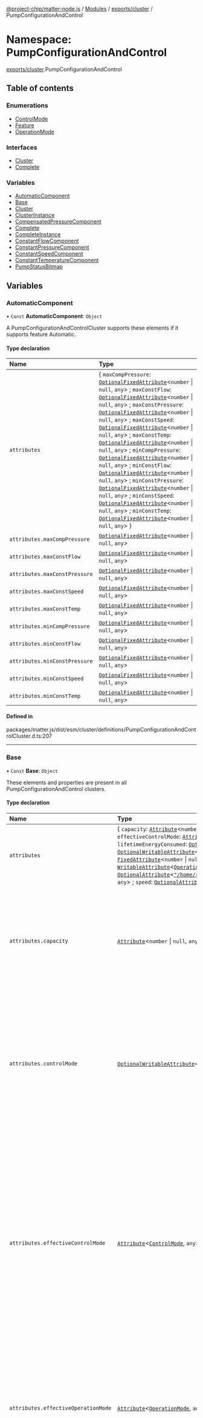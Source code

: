 [@project-chip/matter-node.js](../README.md) / [Modules](../modules.md) / [exports/cluster](exports_cluster.md) / PumpConfigurationAndControl

# Namespace: PumpConfigurationAndControl

[exports/cluster](exports_cluster.md).PumpConfigurationAndControl

## Table of contents

### Enumerations

- [ControlMode](../enums/exports_cluster.PumpConfigurationAndControl.ControlMode.md)
- [Feature](../enums/exports_cluster.PumpConfigurationAndControl.Feature.md)
- [OperationMode](../enums/exports_cluster.PumpConfigurationAndControl.OperationMode.md)

### Interfaces

- [Cluster](../interfaces/exports_cluster.PumpConfigurationAndControl.Cluster.md)
- [Complete](../interfaces/exports_cluster.PumpConfigurationAndControl.Complete.md)

### Variables

- [AutomaticComponent](exports_cluster.PumpConfigurationAndControl.md#automaticcomponent)
- [Base](exports_cluster.PumpConfigurationAndControl.md#base)
- [Cluster](exports_cluster.PumpConfigurationAndControl.md#cluster)
- [ClusterInstance](exports_cluster.PumpConfigurationAndControl.md#clusterinstance)
- [CompensatedPressureComponent](exports_cluster.PumpConfigurationAndControl.md#compensatedpressurecomponent)
- [Complete](exports_cluster.PumpConfigurationAndControl.md#complete)
- [CompleteInstance](exports_cluster.PumpConfigurationAndControl.md#completeinstance)
- [ConstantFlowComponent](exports_cluster.PumpConfigurationAndControl.md#constantflowcomponent)
- [ConstantPressureComponent](exports_cluster.PumpConfigurationAndControl.md#constantpressurecomponent)
- [ConstantSpeedComponent](exports_cluster.PumpConfigurationAndControl.md#constantspeedcomponent)
- [ConstantTemperatureComponent](exports_cluster.PumpConfigurationAndControl.md#constanttemperaturecomponent)
- [PumpStatusBitmap](exports_cluster.PumpConfigurationAndControl.md#pumpstatusbitmap)

## Variables

### AutomaticComponent

• `Const` **AutomaticComponent**: `Object`

A PumpConfigurationAndControlCluster supports these elements if it supports feature Automatic.

#### Type declaration

| Name | Type |
| :------ | :------ |
| `attributes` | \{ `maxCompPressure`: [`OptionalFixedAttribute`](../interfaces/exports_cluster.OptionalFixedAttribute.md)\<`number` \| ``null``, `any`\> ; `maxConstFlow`: [`OptionalFixedAttribute`](../interfaces/exports_cluster.OptionalFixedAttribute.md)\<`number` \| ``null``, `any`\> ; `maxConstPressure`: [`OptionalFixedAttribute`](../interfaces/exports_cluster.OptionalFixedAttribute.md)\<`number` \| ``null``, `any`\> ; `maxConstSpeed`: [`OptionalFixedAttribute`](../interfaces/exports_cluster.OptionalFixedAttribute.md)\<`number` \| ``null``, `any`\> ; `maxConstTemp`: [`OptionalFixedAttribute`](../interfaces/exports_cluster.OptionalFixedAttribute.md)\<`number` \| ``null``, `any`\> ; `minCompPressure`: [`OptionalFixedAttribute`](../interfaces/exports_cluster.OptionalFixedAttribute.md)\<`number` \| ``null``, `any`\> ; `minConstFlow`: [`OptionalFixedAttribute`](../interfaces/exports_cluster.OptionalFixedAttribute.md)\<`number` \| ``null``, `any`\> ; `minConstPressure`: [`OptionalFixedAttribute`](../interfaces/exports_cluster.OptionalFixedAttribute.md)\<`number` \| ``null``, `any`\> ; `minConstSpeed`: [`OptionalFixedAttribute`](../interfaces/exports_cluster.OptionalFixedAttribute.md)\<`number` \| ``null``, `any`\> ; `minConstTemp`: [`OptionalFixedAttribute`](../interfaces/exports_cluster.OptionalFixedAttribute.md)\<`number` \| ``null``, `any`\>  } |
| `attributes.maxCompPressure` | [`OptionalFixedAttribute`](../interfaces/exports_cluster.OptionalFixedAttribute.md)\<`number` \| ``null``, `any`\> |
| `attributes.maxConstFlow` | [`OptionalFixedAttribute`](../interfaces/exports_cluster.OptionalFixedAttribute.md)\<`number` \| ``null``, `any`\> |
| `attributes.maxConstPressure` | [`OptionalFixedAttribute`](../interfaces/exports_cluster.OptionalFixedAttribute.md)\<`number` \| ``null``, `any`\> |
| `attributes.maxConstSpeed` | [`OptionalFixedAttribute`](../interfaces/exports_cluster.OptionalFixedAttribute.md)\<`number` \| ``null``, `any`\> |
| `attributes.maxConstTemp` | [`OptionalFixedAttribute`](../interfaces/exports_cluster.OptionalFixedAttribute.md)\<`number` \| ``null``, `any`\> |
| `attributes.minCompPressure` | [`OptionalFixedAttribute`](../interfaces/exports_cluster.OptionalFixedAttribute.md)\<`number` \| ``null``, `any`\> |
| `attributes.minConstFlow` | [`OptionalFixedAttribute`](../interfaces/exports_cluster.OptionalFixedAttribute.md)\<`number` \| ``null``, `any`\> |
| `attributes.minConstPressure` | [`OptionalFixedAttribute`](../interfaces/exports_cluster.OptionalFixedAttribute.md)\<`number` \| ``null``, `any`\> |
| `attributes.minConstSpeed` | [`OptionalFixedAttribute`](../interfaces/exports_cluster.OptionalFixedAttribute.md)\<`number` \| ``null``, `any`\> |
| `attributes.minConstTemp` | [`OptionalFixedAttribute`](../interfaces/exports_cluster.OptionalFixedAttribute.md)\<`number` \| ``null``, `any`\> |

#### Defined in

packages/matter.js/dist/esm/cluster/definitions/PumpConfigurationAndControlCluster.d.ts:207

___

### Base

• `Const` **Base**: `Object`

These elements and properties are present in all PumpConfigurationAndControl clusters.

#### Type declaration

| Name | Type | Description |
| :------ | :------ | :------ |
| `attributes` | \{ `capacity`: [`Attribute`](../interfaces/exports_cluster.Attribute.md)\<`number` \| ``null``, `any`\> ; `controlMode`: [`OptionalWritableAttribute`](../interfaces/exports_cluster.OptionalWritableAttribute.md)\<[`ControlMode`](../enums/exports_cluster.PumpConfigurationAndControl.ControlMode.md), `any`\> ; `effectiveControlMode`: [`Attribute`](../interfaces/exports_cluster.Attribute.md)\<[`ControlMode`](../enums/exports_cluster.PumpConfigurationAndControl.ControlMode.md), `any`\> ; `effectiveOperationMode`: [`Attribute`](../interfaces/exports_cluster.Attribute.md)\<[`OperationMode`](../enums/exports_cluster.PumpConfigurationAndControl.OperationMode.md), `any`\> ; `lifetimeEnergyConsumed`: [`OptionalWritableAttribute`](../interfaces/exports_cluster.OptionalWritableAttribute.md)\<`number` \| ``null``, `any`\> ; `lifetimeRunningHours`: [`OptionalWritableAttribute`](../interfaces/exports_cluster.OptionalWritableAttribute.md)\<`number` \| ``null``, `any`\> ; `maxFlow`: [`FixedAttribute`](../interfaces/exports_cluster.FixedAttribute.md)\<`number` \| ``null``, `any`\> ; `maxPressure`: [`FixedAttribute`](../interfaces/exports_cluster.FixedAttribute.md)\<`number` \| ``null``, `any`\> ; `maxSpeed`: [`FixedAttribute`](../interfaces/exports_cluster.FixedAttribute.md)\<`number` \| ``null``, `any`\> ; `operationMode`: [`WritableAttribute`](../interfaces/exports_cluster.WritableAttribute.md)\<[`OperationMode`](../enums/exports_cluster.PumpConfigurationAndControl.OperationMode.md), `any`\> ; `power`: [`OptionalAttribute`](../interfaces/exports_cluster.OptionalAttribute.md)\<`number` \| ``null``, `any`\> ; `pumpStatus`: [`OptionalAttribute`](../interfaces/exports_cluster.OptionalAttribute.md)\<[`"/home/runner/work/matter.js/matter.js/packages/matter.js/dist/esm/schema/BitmapSchema"`](exports_schema._internal_.__home_runner_work_matter_js_matter_js_packages_matter_js_dist_esm_schema_BitmapSchema_.md), `any`\> ; `speed`: [`OptionalAttribute`](../interfaces/exports_cluster.OptionalAttribute.md)\<`number` \| ``null``, `any`\>  } | - |
| `attributes.capacity` | [`Attribute`](../interfaces/exports_cluster.Attribute.md)\<`number` \| ``null``, `any`\> | This attribute specifies the actual capacity of the pump as a percentage of the effective maximum setpoint value. It is updated dynamically as the speed of the pump changes. If the value is not available (the measurement or estimation of the speed is done in the pump), this attribute will indicate the null value. Valid range is 0 % to 163.835% (0.005 % granularity). Although this attribute is a signed value, values of capacity less than zero have no physical meaning. **`See`** MatterApplicationClusterSpecificationV1_1 § 4.2.7.17 |
| `attributes.controlMode` | [`OptionalWritableAttribute`](../interfaces/exports_cluster.OptionalWritableAttribute.md)\<[`ControlMode`](../enums/exports_cluster.PumpConfigurationAndControl.ControlMode.md), `any`\> | This attribute specifies the control mode of the pump as defined in ControlModeEnum. See the OperationMode attribute for a detailed description of the operation and control of the pump. ControlMode may be changed at any time, even when the pump is running. The behavior of the pump at the point of changing is vendor-specific. In the case a device does not support a specific control mode, the write interaction to this attribute with an unsupported control mode value shall be ignored and a response containing the status of CONSTRAINT_ERROR shall be returned. **`See`** MatterApplicationClusterSpecificationV1_1 § 4.2.7.23 |
| `attributes.effectiveControlMode` | [`Attribute`](../interfaces/exports_cluster.Attribute.md)\<[`ControlMode`](../enums/exports_cluster.PumpConfigurationAndControl.ControlMode.md), `any`\> | This attribute specifies the current effective control mode of the pump as defined in ControlModeEnum. This attribute contains the control mode that currently applies to the pump. It will have the value of the ControlMode attribute, unless one of the following points are true: • The ControlMode attribute is set to Automatic. In this case, the value of the EffectiveControlMode shall match the behavior of the pump. • A remote sensor is used as the sensor for regulation of the pump. In this case, EffectiveControlMode will display ConstantPressure, ConstantFlow or ConstantTemperature if the remote sensor is a pressure sensor, a flow sensor or a temperature sensor respectively, regardless of the value of the ControlMode attribute. In case the ControlMode attribute is not included on the device and no remote sensors are connected, the value of the EffectiveControlMode shall match the vendor-specific behavior of the pump. See OperationMode and ControlMode attributes for detailed a description of the operation and control of the pump. **`See`** MatterApplicationClusterSpecificationV1_1 § 4.2.7.16 |
| `attributes.effectiveOperationMode` | [`Attribute`](../interfaces/exports_cluster.Attribute.md)\<[`OperationMode`](../enums/exports_cluster.PumpConfigurationAndControl.OperationMode.md), `any`\> | This attribute specifies current effective operation mode of the pump as defined in OperationModeEnum. The value of the EffectiveOperationMode attribute is the same as the OperationMode attribute, unless one of the following points are true: • The pump is physically set to run with the local settings • The LocalOverride bit in the PumpStatus attribute is set, See OperationMode and ControlMode attributes for a detailed description of the operation and control of the pump. **`See`** MatterApplicationClusterSpecificationV1_1 § 4.2.7.15 |
| `attributes.lifetimeEnergyConsumed` | [`OptionalWritableAttribute`](../interfaces/exports_cluster.OptionalWritableAttribute.md)\<`number` \| ``null``, `any`\> | This attribute specifies the accumulated energy consumption of the pump through the entire lifetime of the pump in kWh. The value of the LifetimeEnergyConsumed attribute is updated dynamically as the energy consumption of the pump increases. If LifetimeEnergyConsumed rises above maximum value it “rolls over” and starts at 0 (zero). This attribute is writeable, in order to allow setting to an appropriate value after maintenance. Valid range is 0 kWh to 4,294,967,294 kWh. This attribute shall be null if the value is unknown. **`See`** MatterApplicationClusterSpecificationV1_1 § 4.2.7.21 |
| `attributes.lifetimeRunningHours` | [`OptionalWritableAttribute`](../interfaces/exports_cluster.OptionalWritableAttribute.md)\<`number` \| ``null``, `any`\> | This attribute specifies the accumulated number of hours that the pump has been powered and the motor has been running. It is updated dynamically as it increases. It is preserved over power cycles of the pump. If LifeTimeRunningHours rises above maximum value it “rolls over” and starts at 0 (zero). This attribute is writeable, in order to allow setting to an appropriate value after maintenance. If the value is not available, this attribute will indicate the null value. Valid range is 0 to 16,777,214 hrs. **`See`** MatterApplicationClusterSpecificationV1_1 § 4.2.7.19 |
| `attributes.maxFlow` | [`FixedAttribute`](../interfaces/exports_cluster.FixedAttribute.md)\<`number` \| ``null``, `any`\> | This attribute specifies the maximum flow the pump can achieve. It is a physical limit, and does not apply to any specific control mode or operation mode. Valid range is 0 m/h to 6,553.4 m/h (steps of 0.1 m/h). This attribute shall be null if the value is invalid. **`See`** MatterApplicationClusterSpecificationV1_1 § 4.2.7.3 |
| `attributes.maxPressure` | [`FixedAttribute`](../interfaces/exports_cluster.FixedAttribute.md)\<`number` \| ``null``, `any`\> | This attribute specifies the maximum pressure the pump can achieve. It is a physical limit, and does not apply to any specific control mode or operation mode. Valid range is -3,276.7 kPa to 3,276.7 kPa (steps of 0.1 kPa). This attribute shall be null if the value is invalid. **`See`** MatterApplicationClusterSpecificationV1_1 § 4.2.7.1 |
| `attributes.maxSpeed` | [`FixedAttribute`](../interfaces/exports_cluster.FixedAttribute.md)\<`number` \| ``null``, `any`\> | This attribute specifies the maximum speed the pump can achieve. It is a physical limit, and does not apply to any specific control mode or operation mode. Valid range is 0 to 65,534 RPM (steps of 1 RPM). This attribute shall be null if the value is invalid. **`See`** MatterApplicationClusterSpecificationV1_1 § 4.2.7.2 |
| `attributes.operationMode` | [`WritableAttribute`](../interfaces/exports_cluster.WritableAttribute.md)\<[`OperationMode`](../enums/exports_cluster.PumpConfigurationAndControl.OperationMode.md), `any`\> | This attribute specifies the operation mode of the pump as defined in OperationModeEnum. The actual operating mode of the pump is a result of the setting of the attributes OperationMode, ControlMode and the optional connection of a remote sensor. The operation and control is prioritized as shown in the scheme below: Priority Scheme of Pump Operation and Control If this attribute is Maximum, Minimum or Local, the OperationMode attribute decides how the pump is operated. If this attribute is Normal and a remote sensor is connected to the pump, the type of the remote sensor decides the control mode of the pump. A connected remote pressure sensor will make the pump run in control mode Constant pressure and vice versa for flow and temperature type sensors. This is regardless of the setting of the ControlMode attribute. If this attribute is Normal and no remote sensor is connected, the control mode of the pump is decided by the ControlMode attribute. OperationMode may be changed at any time, even when the pump is running. The behavior of the pump at the point of changing the value of this attribute is vendor-specific. In the case a device does not support a specific operation mode, the write interaction to this attribute with an unsupported operation mode value shall be ignored and a response containing the status of CONSTRAINT_ERROR shall be returned. **`See`** MatterApplicationClusterSpecificationV1_1 § 4.2.7.22 |
| `attributes.power` | [`OptionalAttribute`](../interfaces/exports_cluster.OptionalAttribute.md)\<`number` \| ``null``, `any`\> | This attribute specifies the actual power consumption of the pump in Watts. The value of this attribute is updated dynamically as the power consumption of the pump changes. This attribute is read only. If the value is not available (the measurement of power consumption is not done in the pump), this attribute will indicate the null value. Valid range is 0 to 16,777,214 Watts. **`See`** MatterApplicationClusterSpecificationV1_1 § 4.2.7.20 |
| `attributes.pumpStatus` | [`OptionalAttribute`](../interfaces/exports_cluster.OptionalAttribute.md)\<[`"/home/runner/work/matter.js/matter.js/packages/matter.js/dist/esm/schema/BitmapSchema"`](exports_schema._internal_.__home_runner_work_matter_js_matter_js_packages_matter_js_dist_esm_schema_BitmapSchema_.md), `any`\> | This attribute specifies the activity status of the pump functions as listed in PumpStatusBitmap. Where a pump controller function is active, the corresponding bit shall be set to 1. Where a pump controller function is not active, the corresponding bit shall be set to 0. **`See`** MatterApplicationClusterSpecificationV1_1 § 4.2.7.14 |
| `attributes.speed` | [`OptionalAttribute`](../interfaces/exports_cluster.OptionalAttribute.md)\<`number` \| ``null``, `any`\> | This attribute specifies the actual speed of the pump measured in RPM. It is updated dynamically as the speed of the pump changes. If the value is not available (the measurement or estimation of the speed is done in the pump), this attribute will indicate the null value. Valid range is 0 to 65.534 RPM. **`See`** MatterApplicationClusterSpecificationV1_1 § 4.2.7.18 |
| `events` | \{ `airDetection`: [`OptionalEvent`](../interfaces/exports_cluster.OptionalEvent.md)\<`void`, `any`\> ; `dryRunning`: [`OptionalEvent`](../interfaces/exports_cluster.OptionalEvent.md)\<`void`, `any`\> ; `electronicFatalFailure`: [`OptionalEvent`](../interfaces/exports_cluster.OptionalEvent.md)\<`void`, `any`\> ; `electronicNonFatalFailure`: [`OptionalEvent`](../interfaces/exports_cluster.OptionalEvent.md)\<`void`, `any`\> ; `electronicTemperatureHigh`: [`OptionalEvent`](../interfaces/exports_cluster.OptionalEvent.md)\<`void`, `any`\> ; `generalFault`: [`OptionalEvent`](../interfaces/exports_cluster.OptionalEvent.md)\<`void`, `any`\> ; `leakage`: [`OptionalEvent`](../interfaces/exports_cluster.OptionalEvent.md)\<`void`, `any`\> ; `motorTemperatureHigh`: [`OptionalEvent`](../interfaces/exports_cluster.OptionalEvent.md)\<`void`, `any`\> ; `powerMissingPhase`: [`OptionalEvent`](../interfaces/exports_cluster.OptionalEvent.md)\<`void`, `any`\> ; `pumpBlocked`: [`OptionalEvent`](../interfaces/exports_cluster.OptionalEvent.md)\<`void`, `any`\> ; `pumpMotorFatalFailure`: [`OptionalEvent`](../interfaces/exports_cluster.OptionalEvent.md)\<`void`, `any`\> ; `sensorFailure`: [`OptionalEvent`](../interfaces/exports_cluster.OptionalEvent.md)\<`void`, `any`\> ; `supplyVoltageHigh`: [`OptionalEvent`](../interfaces/exports_cluster.OptionalEvent.md)\<`void`, `any`\> ; `supplyVoltageLow`: [`OptionalEvent`](../interfaces/exports_cluster.OptionalEvent.md)\<`void`, `any`\> ; `systemPressureHigh`: [`OptionalEvent`](../interfaces/exports_cluster.OptionalEvent.md)\<`void`, `any`\> ; `systemPressureLow`: [`OptionalEvent`](../interfaces/exports_cluster.OptionalEvent.md)\<`void`, `any`\> ; `turbineOperation`: [`OptionalEvent`](../interfaces/exports_cluster.OptionalEvent.md)\<`void`, `any`\>  } | - |
| `events.airDetection` | [`OptionalEvent`](../interfaces/exports_cluster.OptionalEvent.md)\<`void`, `any`\> | **`See`** MatterApplicationClusterSpecificationV1_1 § 4.2.8 |
| `events.dryRunning` | [`OptionalEvent`](../interfaces/exports_cluster.OptionalEvent.md)\<`void`, `any`\> | **`See`** MatterApplicationClusterSpecificationV1_1 § 4.2.8 |
| `events.electronicFatalFailure` | [`OptionalEvent`](../interfaces/exports_cluster.OptionalEvent.md)\<`void`, `any`\> | **`See`** MatterApplicationClusterSpecificationV1_1 § 4.2.8 |
| `events.electronicNonFatalFailure` | [`OptionalEvent`](../interfaces/exports_cluster.OptionalEvent.md)\<`void`, `any`\> | **`See`** MatterApplicationClusterSpecificationV1_1 § 4.2.8 |
| `events.electronicTemperatureHigh` | [`OptionalEvent`](../interfaces/exports_cluster.OptionalEvent.md)\<`void`, `any`\> | **`See`** MatterApplicationClusterSpecificationV1_1 § 4.2.8 |
| `events.generalFault` | [`OptionalEvent`](../interfaces/exports_cluster.OptionalEvent.md)\<`void`, `any`\> | **`See`** MatterApplicationClusterSpecificationV1_1 § 4.2.8 |
| `events.leakage` | [`OptionalEvent`](../interfaces/exports_cluster.OptionalEvent.md)\<`void`, `any`\> | **`See`** MatterApplicationClusterSpecificationV1_1 § 4.2.8 |
| `events.motorTemperatureHigh` | [`OptionalEvent`](../interfaces/exports_cluster.OptionalEvent.md)\<`void`, `any`\> | **`See`** MatterApplicationClusterSpecificationV1_1 § 4.2.8 |
| `events.powerMissingPhase` | [`OptionalEvent`](../interfaces/exports_cluster.OptionalEvent.md)\<`void`, `any`\> | **`See`** MatterApplicationClusterSpecificationV1_1 § 4.2.8 |
| `events.pumpBlocked` | [`OptionalEvent`](../interfaces/exports_cluster.OptionalEvent.md)\<`void`, `any`\> | **`See`** MatterApplicationClusterSpecificationV1_1 § 4.2.8 |
| `events.pumpMotorFatalFailure` | [`OptionalEvent`](../interfaces/exports_cluster.OptionalEvent.md)\<`void`, `any`\> | **`See`** MatterApplicationClusterSpecificationV1_1 § 4.2.8 |
| `events.sensorFailure` | [`OptionalEvent`](../interfaces/exports_cluster.OptionalEvent.md)\<`void`, `any`\> | **`See`** MatterApplicationClusterSpecificationV1_1 § 4.2.8 |
| `events.supplyVoltageHigh` | [`OptionalEvent`](../interfaces/exports_cluster.OptionalEvent.md)\<`void`, `any`\> | **`See`** MatterApplicationClusterSpecificationV1_1 § 4.2.8 |
| `events.supplyVoltageLow` | [`OptionalEvent`](../interfaces/exports_cluster.OptionalEvent.md)\<`void`, `any`\> | **`See`** MatterApplicationClusterSpecificationV1_1 § 4.2.8 |
| `events.systemPressureHigh` | [`OptionalEvent`](../interfaces/exports_cluster.OptionalEvent.md)\<`void`, `any`\> | **`See`** MatterApplicationClusterSpecificationV1_1 § 4.2.8 |
| `events.systemPressureLow` | [`OptionalEvent`](../interfaces/exports_cluster.OptionalEvent.md)\<`void`, `any`\> | **`See`** MatterApplicationClusterSpecificationV1_1 § 4.2.8 |
| `events.turbineOperation` | [`OptionalEvent`](../interfaces/exports_cluster.OptionalEvent.md)\<`void`, `any`\> | **`See`** MatterApplicationClusterSpecificationV1_1 § 4.2.8 |
| `extensions` | readonly [\{ `component`: \{ `attributes`: \{ `maxConstPressure`: [`FixedAttribute`](../interfaces/exports_cluster.FixedAttribute.md)\<`number` \| ``null``, `any`\> ; `minConstPressure`: [`FixedAttribute`](../interfaces/exports_cluster.FixedAttribute.md)\<`number` \| ``null``, `any`\>  }  } ; `flags`: \{ `constantPressure`: ``true``  }  }, \{ `component`: \{ `attributes`: \{ `maxCompPressure`: [`OptionalFixedAttribute`](../interfaces/exports_cluster.OptionalFixedAttribute.md)\<`number` \| ``null``, `any`\> ; `maxConstFlow`: [`OptionalFixedAttribute`](../interfaces/exports_cluster.OptionalFixedAttribute.md)\<`number` \| ``null``, `any`\> ; `maxConstPressure`: [`OptionalFixedAttribute`](../interfaces/exports_cluster.OptionalFixedAttribute.md)\<`number` \| ``null``, `any`\> ; `maxConstSpeed`: [`OptionalFixedAttribute`](../interfaces/exports_cluster.OptionalFixedAttribute.md)\<`number` \| ``null``, `any`\> ; `maxConstTemp`: [`OptionalFixedAttribute`](../interfaces/exports_cluster.OptionalFixedAttribute.md)\<`number` \| ``null``, `any`\> ; `minCompPressure`: [`OptionalFixedAttribute`](../interfaces/exports_cluster.OptionalFixedAttribute.md)\<`number` \| ``null``, `any`\> ; `minConstFlow`: [`OptionalFixedAttribute`](../interfaces/exports_cluster.OptionalFixedAttribute.md)\<`number` \| ``null``, `any`\> ; `minConstPressure`: [`OptionalFixedAttribute`](../interfaces/exports_cluster.OptionalFixedAttribute.md)\<`number` \| ``null``, `any`\> ; `minConstSpeed`: [`OptionalFixedAttribute`](../interfaces/exports_cluster.OptionalFixedAttribute.md)\<`number` \| ``null``, `any`\> ; `minConstTemp`: [`OptionalFixedAttribute`](../interfaces/exports_cluster.OptionalFixedAttribute.md)\<`number` \| ``null``, `any`\>  }  } ; `flags`: \{ `automatic`: ``true``  }  }, \{ `component`: \{ `attributes`: \{ `maxCompPressure`: [`FixedAttribute`](../interfaces/exports_cluster.FixedAttribute.md)\<`number` \| ``null``, `any`\> ; `minCompPressure`: [`FixedAttribute`](../interfaces/exports_cluster.FixedAttribute.md)\<`number` \| ``null``, `any`\>  }  } ; `flags`: \{ `compensatedPressure`: ``true``  }  }, \{ `component`: \{ `attributes`: \{ `maxConstSpeed`: [`FixedAttribute`](../interfaces/exports_cluster.FixedAttribute.md)\<`number` \| ``null``, `any`\> ; `minConstSpeed`: [`FixedAttribute`](../interfaces/exports_cluster.FixedAttribute.md)\<`number` \| ``null``, `any`\>  }  } ; `flags`: \{ `constantSpeed`: ``true``  }  }, \{ `component`: \{ `attributes`: \{ `maxConstFlow`: [`FixedAttribute`](../interfaces/exports_cluster.FixedAttribute.md)\<`number` \| ``null``, `any`\> ; `minConstFlow`: [`FixedAttribute`](../interfaces/exports_cluster.FixedAttribute.md)\<`number` \| ``null``, `any`\>  }  } ; `flags`: \{ `constantFlow`: ``true``  }  }, \{ `component`: \{ `attributes`: \{ `maxConstTemp`: [`FixedAttribute`](../interfaces/exports_cluster.FixedAttribute.md)\<`number` \| ``null``, `any`\> ; `minConstTemp`: [`FixedAttribute`](../interfaces/exports_cluster.FixedAttribute.md)\<`number` \| ``null``, `any`\>  }  } ; `flags`: \{ `constantTemperature`: ``true``  }  }, \{ `component`: ``false`` ; `flags`: \{ `compensatedPressure`: ``false`` ; `constantFlow`: ``false`` ; `constantPressure`: ``false`` ; `constantSpeed`: ``false`` ; `constantTemperature`: ``false``  }  }] | This metadata controls which PumpConfigurationAndControlCluster elements matter.js activates for specific feature combinations. |
| `features` | \{ `automatic`: [`BitFlag`](exports_schema.md#bitflag) ; `compensatedPressure`: [`BitFlag`](exports_schema.md#bitflag) ; `constantFlow`: [`BitFlag`](exports_schema.md#bitflag) ; `constantPressure`: [`BitFlag`](exports_schema.md#bitflag) ; `constantSpeed`: [`BitFlag`](exports_schema.md#bitflag) ; `constantTemperature`: [`BitFlag`](exports_schema.md#bitflag) ; `localOperation`: [`BitFlag`](exports_schema.md#bitflag)  } | - |
| `features.automatic` | [`BitFlag`](exports_schema.md#bitflag) | Automatic Supports operating in automatic mode |
| `features.compensatedPressure` | [`BitFlag`](exports_schema.md#bitflag) | CompensatedPressure Supports operating in compensated pressure mode |
| `features.constantFlow` | [`BitFlag`](exports_schema.md#bitflag) | ConstantFlow Supports operating in constant flow mode |
| `features.constantPressure` | [`BitFlag`](exports_schema.md#bitflag) | ConstantPressure Supports operating in constant pressure mode |
| `features.constantSpeed` | [`BitFlag`](exports_schema.md#bitflag) | ConstantSpeed Supports operating in constant speed mode |
| `features.constantTemperature` | [`BitFlag`](exports_schema.md#bitflag) | ConstantTemperature Supports operating in constant temperature mode |
| `features.localOperation` | [`BitFlag`](exports_schema.md#bitflag) | LocalOperation Supports operating using local settings |
| `id` | ``512`` | - |
| `name` | ``"PumpConfigurationAndControl"`` | - |
| `revision` | ``4`` | - |

#### Defined in

packages/matter.js/dist/esm/cluster/definitions/PumpConfigurationAndControlCluster.d.ts:473

___

### Cluster

• **Cluster**: [`Cluster`](../interfaces/exports_cluster.PumpConfigurationAndControl.Cluster.md)

#### Defined in

packages/matter.js/dist/esm/cluster/definitions/PumpConfigurationAndControlCluster.d.ts:1767

packages/matter.js/dist/esm/cluster/definitions/PumpConfigurationAndControlCluster.d.ts:1769

___

### ClusterInstance

• `Const` **ClusterInstance**: [`ExtensibleOnly`](../interfaces/exports_cluster.MutableCluster.ExtensibleOnly.md)\<\{ `attributes`: \{ `capacity`: [`Attribute`](../interfaces/exports_cluster.Attribute.md)\<`number` \| ``null``, `any`\> ; `controlMode`: [`OptionalWritableAttribute`](../interfaces/exports_cluster.OptionalWritableAttribute.md)\<[`ControlMode`](../enums/exports_cluster.PumpConfigurationAndControl.ControlMode.md), `any`\> ; `effectiveControlMode`: [`Attribute`](../interfaces/exports_cluster.Attribute.md)\<[`ControlMode`](../enums/exports_cluster.PumpConfigurationAndControl.ControlMode.md), `any`\> ; `effectiveOperationMode`: [`Attribute`](../interfaces/exports_cluster.Attribute.md)\<[`OperationMode`](../enums/exports_cluster.PumpConfigurationAndControl.OperationMode.md), `any`\> ; `lifetimeEnergyConsumed`: [`OptionalWritableAttribute`](../interfaces/exports_cluster.OptionalWritableAttribute.md)\<`number` \| ``null``, `any`\> ; `lifetimeRunningHours`: [`OptionalWritableAttribute`](../interfaces/exports_cluster.OptionalWritableAttribute.md)\<`number` \| ``null``, `any`\> ; `maxFlow`: [`FixedAttribute`](../interfaces/exports_cluster.FixedAttribute.md)\<`number` \| ``null``, `any`\> ; `maxPressure`: [`FixedAttribute`](../interfaces/exports_cluster.FixedAttribute.md)\<`number` \| ``null``, `any`\> ; `maxSpeed`: [`FixedAttribute`](../interfaces/exports_cluster.FixedAttribute.md)\<`number` \| ``null``, `any`\> ; `operationMode`: [`WritableAttribute`](../interfaces/exports_cluster.WritableAttribute.md)\<[`OperationMode`](../enums/exports_cluster.PumpConfigurationAndControl.OperationMode.md), `any`\> ; `power`: [`OptionalAttribute`](../interfaces/exports_cluster.OptionalAttribute.md)\<`number` \| ``null``, `any`\> ; `pumpStatus`: [`OptionalAttribute`](../interfaces/exports_cluster.OptionalAttribute.md)\<[`"/home/runner/work/matter.js/matter.js/packages/matter.js/dist/esm/schema/BitmapSchema"`](exports_schema._internal_.__home_runner_work_matter_js_matter_js_packages_matter_js_dist_esm_schema_BitmapSchema_.md), `any`\> ; `speed`: [`OptionalAttribute`](../interfaces/exports_cluster.OptionalAttribute.md)\<`number` \| ``null``, `any`\>  } ; `events`: \{ `airDetection`: [`OptionalEvent`](../interfaces/exports_cluster.OptionalEvent.md)\<`void`, `any`\> ; `dryRunning`: [`OptionalEvent`](../interfaces/exports_cluster.OptionalEvent.md)\<`void`, `any`\> ; `electronicFatalFailure`: [`OptionalEvent`](../interfaces/exports_cluster.OptionalEvent.md)\<`void`, `any`\> ; `electronicNonFatalFailure`: [`OptionalEvent`](../interfaces/exports_cluster.OptionalEvent.md)\<`void`, `any`\> ; `electronicTemperatureHigh`: [`OptionalEvent`](../interfaces/exports_cluster.OptionalEvent.md)\<`void`, `any`\> ; `generalFault`: [`OptionalEvent`](../interfaces/exports_cluster.OptionalEvent.md)\<`void`, `any`\> ; `leakage`: [`OptionalEvent`](../interfaces/exports_cluster.OptionalEvent.md)\<`void`, `any`\> ; `motorTemperatureHigh`: [`OptionalEvent`](../interfaces/exports_cluster.OptionalEvent.md)\<`void`, `any`\> ; `powerMissingPhase`: [`OptionalEvent`](../interfaces/exports_cluster.OptionalEvent.md)\<`void`, `any`\> ; `pumpBlocked`: [`OptionalEvent`](../interfaces/exports_cluster.OptionalEvent.md)\<`void`, `any`\> ; `pumpMotorFatalFailure`: [`OptionalEvent`](../interfaces/exports_cluster.OptionalEvent.md)\<`void`, `any`\> ; `sensorFailure`: [`OptionalEvent`](../interfaces/exports_cluster.OptionalEvent.md)\<`void`, `any`\> ; `supplyVoltageHigh`: [`OptionalEvent`](../interfaces/exports_cluster.OptionalEvent.md)\<`void`, `any`\> ; `supplyVoltageLow`: [`OptionalEvent`](../interfaces/exports_cluster.OptionalEvent.md)\<`void`, `any`\> ; `systemPressureHigh`: [`OptionalEvent`](../interfaces/exports_cluster.OptionalEvent.md)\<`void`, `any`\> ; `systemPressureLow`: [`OptionalEvent`](../interfaces/exports_cluster.OptionalEvent.md)\<`void`, `any`\> ; `turbineOperation`: [`OptionalEvent`](../interfaces/exports_cluster.OptionalEvent.md)\<`void`, `any`\>  } ; `extensions`: readonly [\{ `component`: \{ `attributes`: \{ `maxConstPressure`: [`FixedAttribute`](../interfaces/exports_cluster.FixedAttribute.md)\<`number` \| ``null``, `any`\> ; `minConstPressure`: [`FixedAttribute`](../interfaces/exports_cluster.FixedAttribute.md)\<`number` \| ``null``, `any`\>  }  } ; `flags`: \{ `constantPressure`: ``true``  }  }, \{ `component`: \{ `attributes`: \{ `maxCompPressure`: [`OptionalFixedAttribute`](../interfaces/exports_cluster.OptionalFixedAttribute.md)\<`number` \| ``null``, `any`\> ; `maxConstFlow`: [`OptionalFixedAttribute`](../interfaces/exports_cluster.OptionalFixedAttribute.md)\<`number` \| ``null``, `any`\> ; `maxConstPressure`: [`OptionalFixedAttribute`](../interfaces/exports_cluster.OptionalFixedAttribute.md)\<`number` \| ``null``, `any`\> ; `maxConstSpeed`: [`OptionalFixedAttribute`](../interfaces/exports_cluster.OptionalFixedAttribute.md)\<`number` \| ``null``, `any`\> ; `maxConstTemp`: [`OptionalFixedAttribute`](../interfaces/exports_cluster.OptionalFixedAttribute.md)\<`number` \| ``null``, `any`\> ; `minCompPressure`: [`OptionalFixedAttribute`](../interfaces/exports_cluster.OptionalFixedAttribute.md)\<`number` \| ``null``, `any`\> ; `minConstFlow`: [`OptionalFixedAttribute`](../interfaces/exports_cluster.OptionalFixedAttribute.md)\<`number` \| ``null``, `any`\> ; `minConstPressure`: [`OptionalFixedAttribute`](../interfaces/exports_cluster.OptionalFixedAttribute.md)\<`number` \| ``null``, `any`\> ; `minConstSpeed`: [`OptionalFixedAttribute`](../interfaces/exports_cluster.OptionalFixedAttribute.md)\<`number` \| ``null``, `any`\> ; `minConstTemp`: [`OptionalFixedAttribute`](../interfaces/exports_cluster.OptionalFixedAttribute.md)\<`number` \| ``null``, `any`\>  }  } ; `flags`: \{ `automatic`: ``true``  }  }, \{ `component`: \{ `attributes`: \{ `maxCompPressure`: [`FixedAttribute`](../interfaces/exports_cluster.FixedAttribute.md)\<`number` \| ``null``, `any`\> ; `minCompPressure`: [`FixedAttribute`](../interfaces/exports_cluster.FixedAttribute.md)\<`number` \| ``null``, `any`\>  }  } ; `flags`: \{ `compensatedPressure`: ``true``  }  }, \{ `component`: \{ `attributes`: \{ `maxConstSpeed`: [`FixedAttribute`](../interfaces/exports_cluster.FixedAttribute.md)\<`number` \| ``null``, `any`\> ; `minConstSpeed`: [`FixedAttribute`](../interfaces/exports_cluster.FixedAttribute.md)\<`number` \| ``null``, `any`\>  }  } ; `flags`: \{ `constantSpeed`: ``true``  }  }, \{ `component`: \{ `attributes`: \{ `maxConstFlow`: [`FixedAttribute`](../interfaces/exports_cluster.FixedAttribute.md)\<`number` \| ``null``, `any`\> ; `minConstFlow`: [`FixedAttribute`](../interfaces/exports_cluster.FixedAttribute.md)\<`number` \| ``null``, `any`\>  }  } ; `flags`: \{ `constantFlow`: ``true``  }  }, \{ `component`: \{ `attributes`: \{ `maxConstTemp`: [`FixedAttribute`](../interfaces/exports_cluster.FixedAttribute.md)\<`number` \| ``null``, `any`\> ; `minConstTemp`: [`FixedAttribute`](../interfaces/exports_cluster.FixedAttribute.md)\<`number` \| ``null``, `any`\>  }  } ; `flags`: \{ `constantTemperature`: ``true``  }  }, \{ `component`: ``false`` ; `flags`: \{ `compensatedPressure`: ``false`` ; `constantFlow`: ``false`` ; `constantPressure`: ``false`` ; `constantSpeed`: ``false`` ; `constantTemperature`: ``false``  }  }] ; `features`: \{ `automatic`: [`BitFlag`](exports_schema.md#bitflag) ; `compensatedPressure`: [`BitFlag`](exports_schema.md#bitflag) ; `constantFlow`: [`BitFlag`](exports_schema.md#bitflag) ; `constantPressure`: [`BitFlag`](exports_schema.md#bitflag) ; `constantSpeed`: [`BitFlag`](exports_schema.md#bitflag) ; `constantTemperature`: [`BitFlag`](exports_schema.md#bitflag) ; `localOperation`: [`BitFlag`](exports_schema.md#bitflag)  } ; `id`: ``512`` ; `name`: ``"PumpConfigurationAndControl"`` ; `revision`: ``4``  }\>

**`See`**

[Cluster](exports_cluster.PumpConfigurationAndControl.md#cluster)

#### Defined in

packages/matter.js/dist/esm/cluster/definitions/PumpConfigurationAndControlCluster.d.ts:1115

___

### CompensatedPressureComponent

• `Const` **CompensatedPressureComponent**: `Object`

A PumpConfigurationAndControlCluster supports these elements if it supports feature CompensatedPressure.

#### Type declaration

| Name | Type |
| :------ | :------ |
| `attributes` | \{ `maxCompPressure`: [`FixedAttribute`](../interfaces/exports_cluster.FixedAttribute.md)\<`number` \| ``null``, `any`\> ; `minCompPressure`: [`FixedAttribute`](../interfaces/exports_cluster.FixedAttribute.md)\<`number` \| ``null``, `any`\>  } |
| `attributes.maxCompPressure` | [`FixedAttribute`](../interfaces/exports_cluster.FixedAttribute.md)\<`number` \| ``null``, `any`\> |
| `attributes.minCompPressure` | [`FixedAttribute`](../interfaces/exports_cluster.FixedAttribute.md)\<`number` \| ``null``, `any`\> |

#### Defined in

packages/matter.js/dist/esm/cluster/definitions/PumpConfigurationAndControlCluster.d.ts:315

___

### Complete

• **Complete**: [`Complete`](../interfaces/exports_cluster.PumpConfigurationAndControl.Complete.md)

#### Defined in

packages/matter.js/dist/esm/cluster/definitions/PumpConfigurationAndControlCluster.d.ts:2254

packages/matter.js/dist/esm/cluster/definitions/PumpConfigurationAndControlCluster.d.ts:2256

___

### CompleteInstance

• `Const` **CompleteInstance**: [`MutableCluster`](../interfaces/exports_cluster.MutableCluster-1.md)\<\{ `attributes`: \{ `capacity`: [`Attribute`](../interfaces/exports_cluster.Attribute.md)\<`number` \| ``null``, `any`\> ; `controlMode`: [`OptionalWritableAttribute`](../interfaces/exports_cluster.OptionalWritableAttribute.md)\<[`ControlMode`](../enums/exports_cluster.PumpConfigurationAndControl.ControlMode.md), `any`\> ; `effectiveControlMode`: [`Attribute`](../interfaces/exports_cluster.Attribute.md)\<[`ControlMode`](../enums/exports_cluster.PumpConfigurationAndControl.ControlMode.md), `any`\> ; `effectiveOperationMode`: [`Attribute`](../interfaces/exports_cluster.Attribute.md)\<[`OperationMode`](../enums/exports_cluster.PumpConfigurationAndControl.OperationMode.md), `any`\> ; `lifetimeEnergyConsumed`: [`OptionalWritableAttribute`](../interfaces/exports_cluster.OptionalWritableAttribute.md)\<`number` \| ``null``, `any`\> ; `lifetimeRunningHours`: [`OptionalWritableAttribute`](../interfaces/exports_cluster.OptionalWritableAttribute.md)\<`number` \| ``null``, `any`\> ; `maxCompPressure`: [`OptionalFixedAttribute`](../interfaces/exports_cluster.OptionalFixedAttribute.md)\<`number` \| ``null``, `any`\> & \{ `isConditional`: ``true`` ; `mandatoryIf`: [] \| [\{ `compensatedPressure`: `boolean`  }] ; `optional`: ``true`` ; `optionalIf`: [] \| [\{ `automatic`: `boolean`  }]  } ; `maxConstFlow`: [`OptionalFixedAttribute`](../interfaces/exports_cluster.OptionalFixedAttribute.md)\<`number` \| ``null``, `any`\> & \{ `isConditional`: ``true`` ; `mandatoryIf`: [] \| [\{ `constantFlow`: `boolean`  }] ; `optional`: ``true`` ; `optionalIf`: [] \| [\{ `automatic`: `boolean`  }]  } ; `maxConstPressure`: [`FixedAttribute`](../interfaces/exports_cluster.FixedAttribute.md)\<`number` \| ``null``, `any`\> & \{ `isConditional`: ``true`` ; `mandatoryIf`: [] \| [\{ `constantPressure`: `boolean`  }] ; `optional`: ``true`` ; `optionalIf`: [] \| [\{ `automatic`: `boolean`  }]  } ; `maxConstSpeed`: [`OptionalFixedAttribute`](../interfaces/exports_cluster.OptionalFixedAttribute.md)\<`number` \| ``null``, `any`\> & \{ `isConditional`: ``true`` ; `mandatoryIf`: [] \| [\{ `constantSpeed`: `boolean`  }] ; `optional`: ``true`` ; `optionalIf`: [] \| [\{ `automatic`: `boolean`  }]  } ; `maxConstTemp`: [`OptionalFixedAttribute`](../interfaces/exports_cluster.OptionalFixedAttribute.md)\<`number` \| ``null``, `any`\> & \{ `isConditional`: ``true`` ; `mandatoryIf`: [] \| [\{ `constantTemperature`: `boolean`  }] ; `optional`: ``true`` ; `optionalIf`: [] \| [\{ `automatic`: `boolean`  }]  } ; `maxFlow`: [`FixedAttribute`](../interfaces/exports_cluster.FixedAttribute.md)\<`number` \| ``null``, `any`\> ; `maxPressure`: [`FixedAttribute`](../interfaces/exports_cluster.FixedAttribute.md)\<`number` \| ``null``, `any`\> ; `maxSpeed`: [`FixedAttribute`](../interfaces/exports_cluster.FixedAttribute.md)\<`number` \| ``null``, `any`\> ; `minCompPressure`: [`OptionalFixedAttribute`](../interfaces/exports_cluster.OptionalFixedAttribute.md)\<`number` \| ``null``, `any`\> & \{ `isConditional`: ``true`` ; `mandatoryIf`: [] \| [\{ `compensatedPressure`: `boolean`  }] ; `optional`: ``true`` ; `optionalIf`: [] \| [\{ `automatic`: `boolean`  }]  } ; `minConstFlow`: [`OptionalFixedAttribute`](../interfaces/exports_cluster.OptionalFixedAttribute.md)\<`number` \| ``null``, `any`\> & \{ `isConditional`: ``true`` ; `mandatoryIf`: [] \| [\{ `constantFlow`: `boolean`  }] ; `optional`: ``true`` ; `optionalIf`: [] \| [\{ `automatic`: `boolean`  }]  } ; `minConstPressure`: [`FixedAttribute`](../interfaces/exports_cluster.FixedAttribute.md)\<`number` \| ``null``, `any`\> & \{ `isConditional`: ``true`` ; `mandatoryIf`: [] \| [\{ `constantPressure`: `boolean`  }] ; `optional`: ``true`` ; `optionalIf`: [] \| [\{ `automatic`: `boolean`  }]  } ; `minConstSpeed`: [`OptionalFixedAttribute`](../interfaces/exports_cluster.OptionalFixedAttribute.md)\<`number` \| ``null``, `any`\> & \{ `isConditional`: ``true`` ; `mandatoryIf`: [] \| [\{ `constantSpeed`: `boolean`  }] ; `optional`: ``true`` ; `optionalIf`: [] \| [\{ `automatic`: `boolean`  }]  } ; `minConstTemp`: [`OptionalFixedAttribute`](../interfaces/exports_cluster.OptionalFixedAttribute.md)\<`number` \| ``null``, `any`\> & \{ `isConditional`: ``true`` ; `mandatoryIf`: [] \| [\{ `constantTemperature`: `boolean`  }] ; `optional`: ``true`` ; `optionalIf`: [] \| [\{ `automatic`: `boolean`  }]  } ; `operationMode`: [`WritableAttribute`](../interfaces/exports_cluster.WritableAttribute.md)\<[`OperationMode`](../enums/exports_cluster.PumpConfigurationAndControl.OperationMode.md), `any`\> ; `power`: [`OptionalAttribute`](../interfaces/exports_cluster.OptionalAttribute.md)\<`number` \| ``null``, `any`\> ; `pumpStatus`: [`OptionalAttribute`](../interfaces/exports_cluster.OptionalAttribute.md)\<[`"/home/runner/work/matter.js/matter.js/packages/matter.js/dist/esm/schema/BitmapSchema"`](exports_schema._internal_.__home_runner_work_matter_js_matter_js_packages_matter_js_dist_esm_schema_BitmapSchema_.md), `any`\> ; `speed`: [`OptionalAttribute`](../interfaces/exports_cluster.OptionalAttribute.md)\<`number` \| ``null``, `any`\>  } ; `events`: \{ `airDetection`: [`OptionalEvent`](../interfaces/exports_cluster.OptionalEvent.md)\<`void`, `any`\> ; `dryRunning`: [`OptionalEvent`](../interfaces/exports_cluster.OptionalEvent.md)\<`void`, `any`\> ; `electronicFatalFailure`: [`OptionalEvent`](../interfaces/exports_cluster.OptionalEvent.md)\<`void`, `any`\> ; `electronicNonFatalFailure`: [`OptionalEvent`](../interfaces/exports_cluster.OptionalEvent.md)\<`void`, `any`\> ; `electronicTemperatureHigh`: [`OptionalEvent`](../interfaces/exports_cluster.OptionalEvent.md)\<`void`, `any`\> ; `generalFault`: [`OptionalEvent`](../interfaces/exports_cluster.OptionalEvent.md)\<`void`, `any`\> ; `leakage`: [`OptionalEvent`](../interfaces/exports_cluster.OptionalEvent.md)\<`void`, `any`\> ; `motorTemperatureHigh`: [`OptionalEvent`](../interfaces/exports_cluster.OptionalEvent.md)\<`void`, `any`\> ; `powerMissingPhase`: [`OptionalEvent`](../interfaces/exports_cluster.OptionalEvent.md)\<`void`, `any`\> ; `pumpBlocked`: [`OptionalEvent`](../interfaces/exports_cluster.OptionalEvent.md)\<`void`, `any`\> ; `pumpMotorFatalFailure`: [`OptionalEvent`](../interfaces/exports_cluster.OptionalEvent.md)\<`void`, `any`\> ; `sensorFailure`: [`OptionalEvent`](../interfaces/exports_cluster.OptionalEvent.md)\<`void`, `any`\> ; `supplyVoltageHigh`: [`OptionalEvent`](../interfaces/exports_cluster.OptionalEvent.md)\<`void`, `any`\> ; `supplyVoltageLow`: [`OptionalEvent`](../interfaces/exports_cluster.OptionalEvent.md)\<`void`, `any`\> ; `systemPressureHigh`: [`OptionalEvent`](../interfaces/exports_cluster.OptionalEvent.md)\<`void`, `any`\> ; `systemPressureLow`: [`OptionalEvent`](../interfaces/exports_cluster.OptionalEvent.md)\<`void`, `any`\> ; `turbineOperation`: [`OptionalEvent`](../interfaces/exports_cluster.OptionalEvent.md)\<`void`, `any`\>  } ; `features`: \{ `automatic`: [`BitFlag`](exports_schema.md#bitflag) ; `compensatedPressure`: [`BitFlag`](exports_schema.md#bitflag) ; `constantFlow`: [`BitFlag`](exports_schema.md#bitflag) ; `constantPressure`: [`BitFlag`](exports_schema.md#bitflag) ; `constantSpeed`: [`BitFlag`](exports_schema.md#bitflag) ; `constantTemperature`: [`BitFlag`](exports_schema.md#bitflag) ; `localOperation`: [`BitFlag`](exports_schema.md#bitflag)  } ; `id`: ``512`` ; `name`: ``"PumpConfigurationAndControl"`` ; `revision`: ``4``  }\>

**`See`**

[Complete](exports_cluster.PumpConfigurationAndControl.md#complete)

#### Defined in

packages/matter.js/dist/esm/cluster/definitions/PumpConfigurationAndControlCluster.d.ts:1773

___

### ConstantFlowComponent

• `Const` **ConstantFlowComponent**: `Object`

A PumpConfigurationAndControlCluster supports these elements if it supports feature ConstantFlow.

#### Type declaration

| Name | Type |
| :------ | :------ |
| `attributes` | \{ `maxConstFlow`: [`FixedAttribute`](../interfaces/exports_cluster.FixedAttribute.md)\<`number` \| ``null``, `any`\> ; `minConstFlow`: [`FixedAttribute`](../interfaces/exports_cluster.FixedAttribute.md)\<`number` \| ``null``, `any`\>  } |
| `attributes.maxConstFlow` | [`FixedAttribute`](../interfaces/exports_cluster.FixedAttribute.md)\<`number` \| ``null``, `any`\> |
| `attributes.minConstFlow` | [`FixedAttribute`](../interfaces/exports_cluster.FixedAttribute.md)\<`number` \| ``null``, `any`\> |

#### Defined in

packages/matter.js/dist/esm/cluster/definitions/PumpConfigurationAndControlCluster.d.ts:367

___

### ConstantPressureComponent

• `Const` **ConstantPressureComponent**: `Object`

A PumpConfigurationAndControlCluster supports these elements if it supports feature ConstantPressure.

#### Type declaration

| Name | Type |
| :------ | :------ |
| `attributes` | \{ `maxConstPressure`: [`FixedAttribute`](../interfaces/exports_cluster.FixedAttribute.md)\<`number` \| ``null``, `any`\> ; `minConstPressure`: [`FixedAttribute`](../interfaces/exports_cluster.FixedAttribute.md)\<`number` \| ``null``, `any`\>  } |
| `attributes.maxConstPressure` | [`FixedAttribute`](../interfaces/exports_cluster.FixedAttribute.md)\<`number` \| ``null``, `any`\> |
| `attributes.minConstPressure` | [`FixedAttribute`](../interfaces/exports_cluster.FixedAttribute.md)\<`number` \| ``null``, `any`\> |

#### Defined in

packages/matter.js/dist/esm/cluster/definitions/PumpConfigurationAndControlCluster.d.ts:180

___

### ConstantSpeedComponent

• `Const` **ConstantSpeedComponent**: `Object`

A PumpConfigurationAndControlCluster supports these elements if it supports feature ConstantSpeed.

#### Type declaration

| Name | Type |
| :------ | :------ |
| `attributes` | \{ `maxConstSpeed`: [`FixedAttribute`](../interfaces/exports_cluster.FixedAttribute.md)\<`number` \| ``null``, `any`\> ; `minConstSpeed`: [`FixedAttribute`](../interfaces/exports_cluster.FixedAttribute.md)\<`number` \| ``null``, `any`\>  } |
| `attributes.maxConstSpeed` | [`FixedAttribute`](../interfaces/exports_cluster.FixedAttribute.md)\<`number` \| ``null``, `any`\> |
| `attributes.minConstSpeed` | [`FixedAttribute`](../interfaces/exports_cluster.FixedAttribute.md)\<`number` \| ``null``, `any`\> |

#### Defined in

packages/matter.js/dist/esm/cluster/definitions/PumpConfigurationAndControlCluster.d.ts:342

___

### ConstantTemperatureComponent

• `Const` **ConstantTemperatureComponent**: `Object`

A PumpConfigurationAndControlCluster supports these elements if it supports feature ConstantTemperature.

#### Type declaration

| Name | Type |
| :------ | :------ |
| `attributes` | \{ `maxConstTemp`: [`FixedAttribute`](../interfaces/exports_cluster.FixedAttribute.md)\<`number` \| ``null``, `any`\> ; `minConstTemp`: [`FixedAttribute`](../interfaces/exports_cluster.FixedAttribute.md)\<`number` \| ``null``, `any`\>  } |
| `attributes.maxConstTemp` | [`FixedAttribute`](../interfaces/exports_cluster.FixedAttribute.md)\<`number` \| ``null``, `any`\> |
| `attributes.minConstTemp` | [`FixedAttribute`](../interfaces/exports_cluster.FixedAttribute.md)\<`number` \| ``null``, `any`\> |

#### Defined in

packages/matter.js/dist/esm/cluster/definitions/PumpConfigurationAndControlCluster.d.ts:395

___

### PumpStatusBitmap

• `Const` **PumpStatusBitmap**: `Object`

**`See`**

MatterApplicationClusterSpecificationV1_1 § 4.2.6.1

#### Type declaration

| Name | Type | Description |
| :------ | :------ | :------ |
| `deviceFault` | [`BitFlag`](exports_schema.md#bitflag) | A fault related to the system or pump device is detected. If this bit is set, it may correspond to an event in the range 2-16, see Events. **`See`** MatterApplicationClusterSpecificationV1_1 § 4.2.6.1.1 |
| `localOverride` | [`BitFlag`](exports_schema.md#bitflag) | Device control is overridden by hardware, such as an external STOP button or via a local HMI. While this bit is set, the EffectiveOperationMode is adjusted to Local. Any request changing OperationMode shall generate a FAILURE error status until LocalOverride is cleared on the physical device. When LocalOverride is cleared, the device shall return to the operation mode set in OperationMode. **`See`** MatterApplicationClusterSpecificationV1_1 § 4.2.6.1.3 |
| `remoteFlow` | [`BitFlag`](exports_schema.md#bitflag) | A remote flow sensor is used as the sensor for the regulation of the pump. If this bit is set, EffectiveControlMode is ConstantFlow, and the setpoint for the pump is interpreted as a percentage of the range of the remote sensor ([MinMeasuredValue – MaxMeasuredValue]). **`See`** MatterApplicationClusterSpecificationV1_1 § 4.2.6.1.5 |
| `remotePressure` | [`BitFlag`](exports_schema.md#bitflag) | A remote pressure sensor is used as the sensor for the regulation of the pump. If this bit is set, EffectiveControlMode is ConstantPressure and the setpoint for the pump is interpreted as a percentage of the range of the remote sensor ([MinMeasuredValue – MaxMeasuredValue]). **`See`** MatterApplicationClusterSpecificationV1_1 § 4.2.6.1.4 |
| `remoteTemperature` | [`BitFlag`](exports_schema.md#bitflag) | A remote temperature sensor is used as the sensor for the regulation of the pump. If this bit is set, EffectiveControlMode is ConstantTemperature, and the setpoint for the pump is interpreted as a percentage of the range of the remote sensor ([MinMeasuredValue – MaxMeasuredValue]) **`See`** MatterApplicationClusterSpecificationV1_1 § 4.2.6.1.6 |
| `running` | [`BitFlag`](exports_schema.md#bitflag) | Pump is currently running |
| `speedHigh` | [`BitFlag`](exports_schema.md#bitflag) | Setpoint is too high to achieve. |
| `speedLow` | [`BitFlag`](exports_schema.md#bitflag) | Setpoint is too low to achieve. |
| `supplyFault` | [`BitFlag`](exports_schema.md#bitflag) | A fault related to the supply to the pump is detected. If this bit is set, it may correspond to an event in the range 0-1 or 13, see Events. **`See`** MatterApplicationClusterSpecificationV1_1 § 4.2.6.1.2 |

#### Defined in

packages/matter.js/dist/esm/cluster/definitions/PumpConfigurationAndControlCluster.d.ts:15
